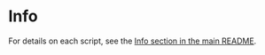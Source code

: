 # Info

For details on each script, see the [Info section in the main README](https://github.com/YanivHaliwa/Linux-Stuff/tree/master?tab=readme-ov-file#Info). 